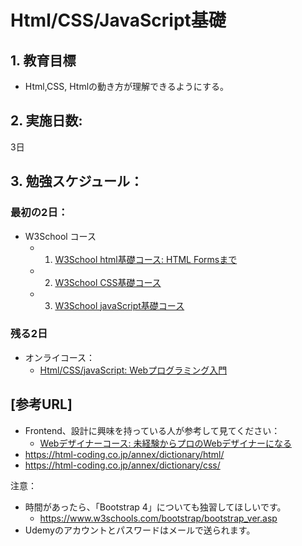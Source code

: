 # Html/CSS/JavaScript基礎

## 1. 教育目標
- Html,CSS, Htmlの動き方が理解できるようにする。

## 2. 実施日数:
3日

## 3. 勉強スケジュール：
### 最初の2日：
- W3School コース
  - 1. [W3School html基礎コース: HTML Formsまで](https://www.w3schools.com/html/default.asp)
  - 2. [W3School CSS基礎コース](https://www.w3schools.com/css/default.asp)
  - 3. [W3School javaScript基礎コース](https://www.w3schools.com/js/default.asp)

### 残る2日
- オンライコース：
  - [Html/CSS/javaScript: Webプログラミング入門](https://www.udemy.com/course/html-css-js/learn/lecture/7965502?start=705#overview)

## [参考URL]
- Frontend、設計に興味を持っている人が参考して見てください：
  - [Webデザイナーコース:  未経験からプロのWebデザイナーになる](https://www.udemy.com/course/web-design-master/learn/lecture/3864458?start=0#overview)
- https://html-coding.co.jp/annex/dictionary/html/
- https://html-coding.co.jp/annex/dictionary/css/

注意：
- 時間があったら、「Bootstrap 4」についても独習してほしいです。
  - https://www.w3schools.com/bootstrap/bootstrap_ver.asp
- Udemyのアカウントとパスワードはメールで送られます。

